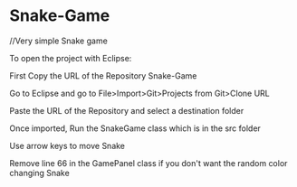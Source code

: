 # Snake-Game
//Very simple Snake game

To open the project with Eclipse:

First Copy the URL of the Repository Snake-Game

Go to Eclipse and go to File>Import>Git>Projects from Git>Clone URL

Paste the URL of the Repository and select a destination folder

Once imported, Run the SnakeGame class which is in the src folder

Use arrow keys to move Snake

Remove line 66 in the GamePanel class if you don't want the random color changing Snake
